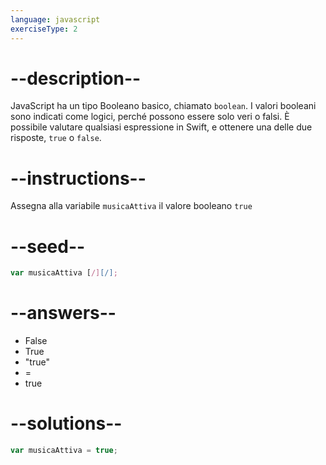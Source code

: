```yaml
---
language: javascript
exerciseType: 2
---
```


# --description--

JavaScript ha un tipo Booleano basico, chiamato `boolean`.
I valori booleani sono indicati come logici, perché possono essere solo veri o falsi.
È possibile valutare qualsiasi espressione in Swift, e ottenere una delle due risposte, `true` o `false`.

# --instructions--

Assegna alla variabile `musicaAttiva` il valore booleano `true`

# --seed--

```javascript
var musicaAttiva [/][/];
```

# --answers--

- False
- True
- "true"
- = 
- true

# --solutions--

```javascript
var musicaAttiva = true;
```
